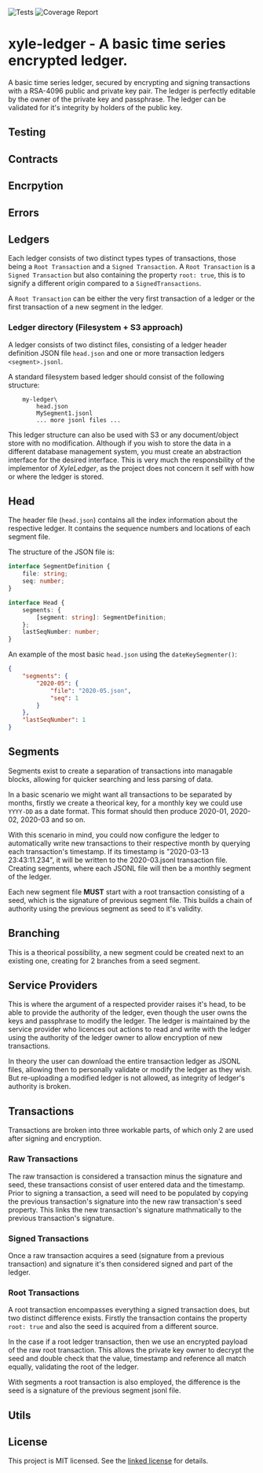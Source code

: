![Tests](https://github.com/xylesoft/xyle-ledger/workflows/XyleLedger%20Tests/badge.svg?branch=master)
![Coverage Report](https://github.com/xylesoft/xyle-ledger/workflows/Coverage%20Report/badge.svg)


# xyle-ledger - A basic time series encrypted ledger.
A basic time series ledger, secured by encrypting and signing transactions with a RSA-4096 public and private key pair. The ledger is perfectly editable by the owner of the private key and passphrase. The ledger can be validated for it's integrity by holders of the public key.

## Testing

## Contracts

## Encrpytion

## Errors

## Ledgers

Each ledger consists of two distinct types types of transactions, those being a `Root Transaction` and a `Signed Transaction`. A `Root Transaction` is a `Signed Transaction` but also containing the property `root: true`, this
is to signify a different origin compared to a `SignedTransactions`.

A `Root Transaction` can be either the very first transaction of a ledger or the first transaction of a new segment in the ledger.

### Ledger directory (Filesystem + S3 approach)

A ledger consists of two distinct files, consisting of a ledger header definition JSON file `head.json` and one or more transaction ledgers `<segment>.jsonl`.

A standard filesystem based ledger should consist of the following structure:
```
    my-ledger\
        head.json
        MySegment1.jsonl
        ... more jsonl files ...
```

This ledger structure can also be used with S3 or any document/object store with no modification. Although if you wish to store the data in a different database management system, you must create an abstraction interface for the desired interface. This is very much the responsbility of the implementor of *XyleLedger*, as the project does not concern it self with how or where the ledger is stored.

## Head

The header file (`head.json`) contains all the index information about the respective ledger. It contains the sequence numbers and locations of each segment file.

The structure of the JSON file is:
```typescript
interface SegmentDefinition {
    file: string;
    seq: number;
}

interface Head {
    segments: {
        [segment: string]: SegmentDefinition;
    };
    lastSeqNumber: number;
}
```

An example of the most basic `head.json` using the `dateKeySegmenter()`:
```json
{
    "segments": {
        "2020-05": {
            "file": "2020-05.json",
            "seq": 1
        }
    },
    "lastSeqNumber": 1
}
```

## Segments

Segments exist to create a separation of transactions into managable blocks, allowing for quicker searching and less parsing of data.

In a basic scenario we might want all transactions to be separated by months, firstly we create a theorical key, for a monthly key we could use `YYYY-DD` as a date format. This format should then produce 2020-01, 2020-02, 2020-03 and so on.

With this scenario in mind, you could now configure the ledger to automatically write new transactions to their respective month by querying each transaction's timestamp. If its timestamp is "2020-03-13 23:43:11.234", it will be written to the 2020-03.jsonl transaction file. Creating segments, where each JSONL file will then be a monthly segment of the ledger.

Each new segment file **MUST** start with a root transaction consisting of a seed, which is the signature of previous segment file. This builds a chain of authority using the previous segment as seed to it's validity.

## Branching

This is a theorical possibility, a new segment could be created next to an existing one, creating for 2 branches from a seed segment.

## Service Providers

This is where the argument of a respected provider raises it's head, to be able to provide the authority of the ledger, even though the user owns the keys and passphrase to modify the ledger. The ledger is maintained by the service provider who licences out actions to read and write with the ledger using the authority of the ledger owner to allow encryption of new transactions.

In theory the user can download the entire transaction ledger as JSONL files, allowing then to personally validate or modify the ledger as they wish. But re-uploading a modified ledger is not allowed, as integrity of ledger's authority is broken.

## Transactions

Transactions are broken into three workable parts, of which only 2 are used after signing and encryption.

### Raw Transactions
The raw transaction is considered a transaction minus the signature and seed, these transactions consist of user entered data and the timestamp. Prior to signing a transaction, a seed will need to be populated by copying the previous transaction's signature into the new raw transaction's seed property. This links the new transaction's signature mathmatically to the previous transaction's signature.

### Signed Transactions
Once a raw transaction acquires a seed (signature from a previous transaction) and signature it's then considered signed and part of the ledger.

### Root Transactions
A root transaction encompasses everything a signed transaction does, but two distinct difference exists. Firstly the transaction contains the property `root: true` and also the seed is acquired from a different source.

In the case if a root ledger transaction, then we use an encrypted payload of the raw root transaction. This allows the private key owner to decrypt the seed and double check that the value, timestamp and reference all match equally, validating the root of the ledger.

With segments a root transaction is also employed, the difference is the seed is a signature of the previous segment jsonl file.

## Utils


## License

This project is MIT licensed. See the [linked license](LICENSE.md) for details.
